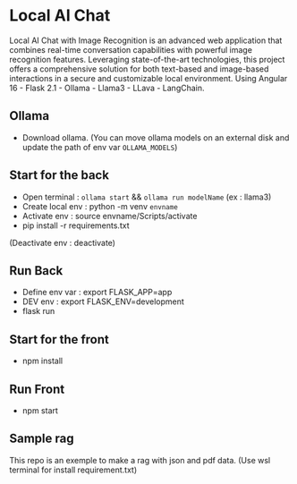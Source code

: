
# Local AI Chat
Local AI Chat with Image Recognition is an advanced web application that combines real-time conversation capabilities with powerful image recognition features. Leveraging state-of-the-art technologies, this project offers a comprehensive solution for both text-based and image-based interactions in a secure and customizable local environment.
Using Angular 16 - Flask 2.1 - Ollama  - Llama3 - LLava - LangChain.

## Ollama
- Download ollama.
(You can move ollama models on an external disk and update the path of env var `OLLAMA_MODELS`)
## Start for the back
- Open terminal : `ollama start` && `ollama run modelName` (ex : llama3)
- Create local env : python -m venv `envname`
- Activate env : source envname/Scripts/activate
- pip install -r requirements.txt

(Deactivate env : deactivate)


## Run Back
- Define env var :  export FLASK_APP=app
- DEV env : export FLASK_ENV=development
- flask run

## Start for the front
- npm install

## Run Front
- npm start

## Sample rag
This repo is an exemple to make a rag with json and pdf data.
(Use wsl terminal for install requirement.txt)

